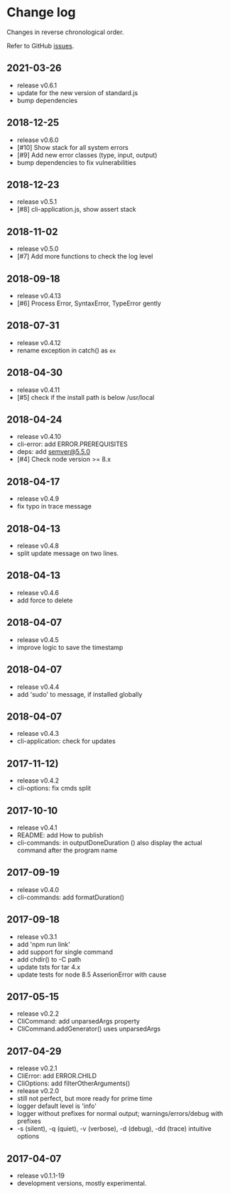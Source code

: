 # Change log

Changes in reverse chronological order.

Refer to GitHub [issues](https://github.com/xpack/cli-start-options-js/issues/).


## 2021-03-26

- release v0.6.1
- update for the new version of standard.js
- bump dependencies

## 2018-12-25

- release v0.6.0
- [#10] Show stack for all system errors
- [#9] Add new error classes (type, input, output)
- bump dependencies to fix vulnerabilities

## 2018-12-23

- release v0.5.1
- [#8] cli-application.js, show assert stack
  
## 2018-11-02

- release v0.5.0
- [#7] Add more functions to check the log level

## 2018-09-18

- release v0.4.13
- [#6] Process Error, SyntaxError, TypeError gently

## 2018-07-31

- release v0.4.12
- rename exception in catch() as `ex`

## 2018-04-30

- release v0.4.11
- [#5] check if the install path is below /usr/local

## 2018-04-24

- release v0.4.10
- cli-error: add ERROR.PREREQUISITES
- deps: add semver@5.5.0
- [#4] Check node version >= 8.x

## 2018-04-17

- release v0.4.9
- fix typo in trace message

## 2018-04-13

- release v0.4.8
- split update message on two lines.

## 2018-04-13

- release v0.4.6
- add force to delete

## 2018-04-07

- release v0.4.5
- improve logic to save the timestamp

## 2018-04-07

- release v0.4.4
- add 'sudo' to message, if installed globally

## 2018-04-07

- release v0.4.3
- cli-application: check for updates

## 2017-11-12)

- release v0.4.2
- cli-options: fix cmds split

## 2017-10-10

- release v0.4.1
- README: add How to publish
- cli-commands: in outputDoneDuration () also display the actual command after the program name

## 2017-09-19

- release v0.4.0
- cli-commands: add formatDuration()

## 2017-09-18

- release v0.3.1
- add 'npm run link'
- add support for single command
- add chdir() to -C path
- update tsts for tar 4.x
- update tests for node 8.5 AsserionError with cause

## 2017-05-15

- release v0.2.2
- CliCommand: add unparsedArgs property
- CliCommand.addGenerator() uses unparsedArgs

## 2017-04-29

- release v0.2.1
- CliError: add ERROR.CHILD
- CliOptions: add filterOtherArguments()
- release v0.2.0
- still not perfect, but more ready for prime time
- logger default level is 'info'
- logger without prefixes for normal output; warnings/errors/debug with prefixes
- -s (silent), -q (quiet), -v (verbose), -d (debug), -dd (trace) intuitive options

## 2017-04-07

- release v0.1.1-19
- development versions, mostly experimental.
